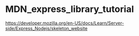 # MDN_express_library_tutorial
https://developer.mozilla.org/en-US/docs/Learn/Server-side/Express_Nodejs/skeleton_website
